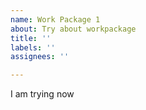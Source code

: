```yaml
---
name: Work Package 1
about: Try about workpackage
title: ''
labels: ''
assignees: ''

---
```


I am trying now

